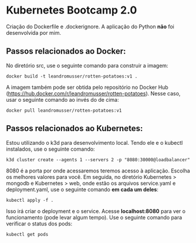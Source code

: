 # Kubernetes Bootcamp 2.0
Criação do Dockerfile e .dockerignore. A aplicação do Python **não** foi desenvolvida por mim.

## Passos relacionados ao Docker:

No diretório src, use o seguinte comando para construir a imagem:
```
docker build -t leandromusser/rotten-potatoes:v1 .
```
A imagem também pode ser obtida pelo repositório no Docker Hub (https://hub.docker.com/r/leandromusser/rotten-potatoes). Nesse caso, usar o seguinte comando ao invés do de cima:
```
docker pull leandromusser/rotten-potatoes:v1
```

## Passos relacionados ao Kubernetes:

Estou utilizando o k3d para desenvolvimento local. Tendo ele e o kubectl instalados, use o seguinte comando:

```
k3d cluster create --agents 1 --servers 2 -p "8080:30000@loadbalancer"
```
8080 é a porta por onde acessaremos teremos acesso à aplicação. Escolha os melhores valores para você.
Em seguida, no diretório Kubernetes > mongodb e Kubernetes > web, onde estão os arquivos service.yaml e deployment.yaml, use o seguinte comando **em cada um deles**:
```
kubectl apply -f .
```
Isso irá criar o deployment e o service. 
Acesse **localhost:8080** para ver o funcionamento (pode levar algum tempo). Use o seguinte comando para verificar o status dos pods:
```
kubectl get pods
```